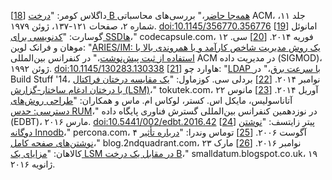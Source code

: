 [[18](ch03.html#Comer1979uy-marker)] داگلاس کومر:
"[درخت B
همه‌جا حاضر](http://citeseerx.ist.psu.edu/viewdoc/download?doi=10.1.1.96.6637&rep=rep1&type=pdf)،" بررسی‌های محاسباتی ACM، جلد ۱۱، شماره ۲، صفحات ۱۲۱-۱۳۷، ژوئن ۱۹۷۹.
[doi:10.1145/356770.356776](http://dx.doi.org/10.1145/356770.356776) [[19](ch03.html#Goossaert2014wj-marker)] امانوئل گوسارت:
"[کدنویسی
برای SSDها](http://codecapsule.com/2014/02/12/coding-for-ssds-part-1-introduction-and-table-of-contents/)،" codecapsule.com، ۱۲ فوریه ۲۰۱۴. [[20](ch03.html#Mohan1992wo-marker)] سی. موهان و فرانک لوین:
"[ARIES/IM: یک روش مدیریت شاخص کارآمد و با
همروندی بالا با استفاده از ثبت پیش‌نوشت](http://www.ics.uci.edu/~cs223/papers/p371-mohan.pdf)،" در کنفرانس
بین‌المللی ACM در مدیریت داده (SIGMOD)، ژوئن ۱۹۹۲.
[doi:10.1145/130283.130338](http://dx.doi.org/10.1145/130283.130338) [[21](ch03.html#Chu2014we-marker)] هاوارد چو:
"[LDAP با سرعت برق]( https://buildstuff14.sched.com/event/08a1a368e272eb599a52e08b4c3c779d)،"
در Build Stuff '14، نوامبر ۲۰۱۴. [[22](ch03.html#Kuszmaul2014wr-marker)] بردلی سی. کوزماول:
  "[یک
  مقایسه درختان فراکتال با درختان ادغام ساختار-گزارش (LSM)](http://insideanalysis.com/wp-content/uploads/2014/08/Tokutek_lsm-vs-fractal.pdf)،" tokutek.com،
  ۲۲ آوریل ۲۰۱۴. [[23](ch03.html#Athanassoulis2016jk-marker)] مانوس آتاناسولیس، مایکل اس. کستر،
لوکاس ام. ماس و همکاران: "[طراحی
روش‌های دسترسی: حدس RUM](http://openproceedings.org/2016/conf/edbt/paper-12.pdf)،" در نوزدهمین کنفرانس بین‌المللی گسترش فناوری پایگاه داده
(EDBT)، مارس ۲۰۱۶.
[doi:10.5441/002/edbt.2016.42](http://dx.doi.org/10.5441/002/edbt.2016.42) [[24](ch03.html#Zaitsev2006wa-marker)] پیتر زایتسف:
"[نوشتن دوگانه Innodb](https://www.percona.com/blog/2006/08/04/innodb-double-write/)،"
percona.com، ۴ آگوست ۲۰۰۶. [[25](ch03.html#Vondra2016bp-marker)] توماس وندرا:
"[درباره تأثیر نوشتن‌های
صفحه کامل](http://blog.2ndquadrant.com/on-the-impact-of-full-page-writes/)،" blog.2ndquadrant.com، ۲۳ نوامبر ۲۰۱۶. [[26](ch03.html#Callaghan2016wk-marker)] مارک کالاهان:
"[مزایای
یک LSM در مقابل یک درخت B](http://smalldatum.blogspot.co.uk/2016/01/summary-of-advantages-of-lsm-vs-b-tree.html)،" smalldatum.blogspot.co.uk، ۱۹ ژانویه ۲۰۱۶.
